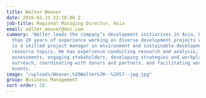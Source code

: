 ```yaml
---
title: Walter Weaver
date: 2016-01-21 22:18:00 Z
job-title: Regional Managing Director, Asia
email: walter_weaver@dai.com
summary: 'Walter leads the company’s development initiatives in Asia. He has more
  than 20 years of experience working on diverse development projects worldwide. Walter
  is a skilled project manager in environment and sustainable development and natural
  resource topics. He has experience conducting research and analysis, performing
  assessments, engaging stakeholders, developing strategies and workplans, conducting
  outreach, coordinating with donors and partners, and facilitating workshops and
  events. '
image: "/uploads/Weaver,%20Walter%20--%2057--jpg.jpg"
group: Business Management
sort-order: 10
---
```


